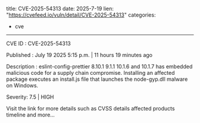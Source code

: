  
title: CVE-2025-54313
date: 2025-7-19
lien: "https://cvefeed.io/vuln/detail/CVE-2025-54313"
categories:
  - cve
---

CVE ID : CVE-2025-54313

Published :  July 19
2025
5:15 p.m. | 11 hours
19 minutes ago

Description : eslint-config-prettier 8.10.1
9.1.1
10.1.6
and 10.1.7 has embedded malicious code for a supply chain compromise. Installing an affected package executes an install.js file that launches the node-gyp.dll malware on Windows.

Severity: 7.5 | HIGH

Visit the link for more details
such as CVSS details
affected products
timeline
and more...
